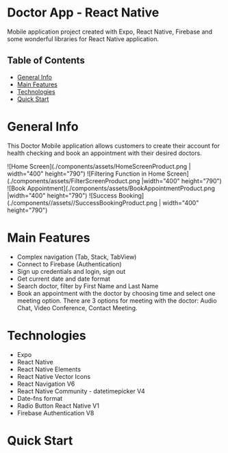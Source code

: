 # Doctor App - React Native

Mobile application project created with Expo, React Native, Firebase and some wonderful libraries for React Native application.

## Table of Contents

- [General Info](#general-info)
- [Main Features](#main-features)
- [Technologies](#technologies)
- [Quick Start](#quick-start)

# General Info

This Doctor Mobile application allows customers to create their account for health checking and book an appointment with their desired doctors.

![Home Screen](./components/assets/HomeScreenProduct.png | width="400" height="790")
![Filtering Function in Home Screen](./components/assets/FilterScreenProduct.png |width="400" height="790")
![Book Appointment](./components/assets/BookAppointmentProduct.png |width="400" height="790")
![Success Booking](./components//assets//SuccessBookingProduct.png | width="400" height="790")

# Main Features

- Complex navigation (Tab, Stack, TabView)
- Connect to Firebase (Authentication)
- Sign up credentials and login, sign out
- Get current date and date format
- Search doctor, filter by First Name and Last Name
- Book an appointment with the doctor by choosing time and select one meeting option. There are 3 options for meeting with the doctor: Audio Chat, Video Conference, Contact Meeting.

# Technologies

- Expo
- React Native
- React Native Elements
- React Native Vector Icons
- React Navigation V6
- React Native Community - datetimepicker V4
- Date-fns format
- Radio Button React Native V1
- Firebase Authentication V8

# Quick Start
